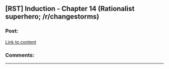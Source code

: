 ## [RST] Induction - Chapter 14 (Rationalist superhero; /r/changestorms)

### Post:

[Link to content](https://www.reddit.com/r/changestorms/comments/3u4vyk/chpr_induction_chapter_14/)

### Comments:

---

